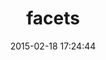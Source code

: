 ---
layout: post
title:  "facets"
repo:   "rubyworks/facets"
date:   2015-02-18 17:24:44
gemurl: http://rubyworks.github.com/facets
---